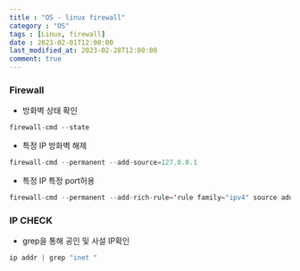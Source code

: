```yaml
---
title : "OS - linux firewall"
category : "OS"
tags : [Linux, firewall]
date : 2023-02-01T12:00:00
last_modified_at: 2023-02-28T12:00:00
comment: true
---
```

### Firewall

- 방화벽 상태 확인

```java
firewall-cmd --state
```

- 특정 IP 방화벽 해제

```java
firewall-cmd --permanent --add-source=127.0.0.1
```

- 특정 IP 특정 port허용

```java
firewall-cmd --permanent --add-rich-rule='rule family="ipv4" source address=127.0.0.1 port port="58004" protocol="tcp" accept'
```

### IP CHECK

- grep을 통해 공인 및 사설 IP확인

```java
ip addr | grep "inet "
```